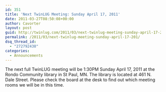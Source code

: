 ```yaml
---
id: 351
title: 'Next TwinLUG Meeting: Sunday April 17, 2011'
date: 2011-03-27T08:50:08+00:00
author: Cavorter
layout: post
guid: http://twinlug.com/2011/03/next-twinlug-meeting-sunday-april-17-201/
permalink: /2011/03/next-twinlug-meeting-sunday-april-17-201/
dsq_thread_id:
  - "272792438"
categories:
  - Announcements
---
```

The next full TwinLUG meeting will be 1:30PM Sunday April 17, 2011 at the Rondo Community library in St Paul, MN. The library is located at 461 N. Dale Street. Please check the board at the desk to find out which meeting rooms we will be in this time.